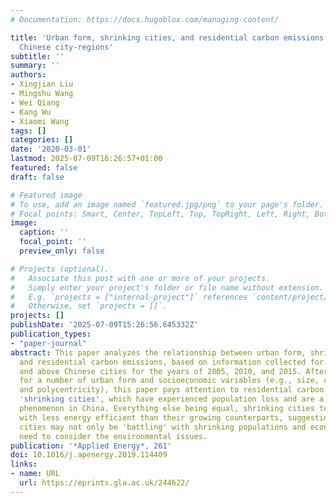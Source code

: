 ```yaml
---
# Documentation: https://docs.hugoblox.com/managing-content/

title: 'Urban form, shrinking cities, and residential carbon emissions: evidence from
  Chinese city-regions'
subtitle: ''
summary: ''
authors:
- Xingjian Liu
- Mingshu Wang
- Wei Qiang
- Kang Wu
- Xiaomi Wang
tags: []
categories: []
date: '2020-03-01'
lastmod: 2025-07-09T16:26:57+01:00
featured: false
draft: false

# Featured image
# To use, add an image named `featured.jpg/png` to your page's folder.
# Focal points: Smart, Center, TopLeft, Top, TopRight, Left, Right, BottomLeft, Bottom, BottomRight.
image:
  caption: ''
  focal_point: ''
  preview_only: false

# Projects (optional).
#   Associate this post with one or more of your projects.
#   Simply enter your project's folder or file name without extension.
#   E.g. `projects = ["internal-project"]` references `content/project/deep-learning/index.md`.
#   Otherwise, set `projects = []`.
projects: []
publishDate: '2025-07-09T15:26:56.645332Z'
publication_types:
- "paper-journal"
abstract: This paper analyzes the relationship between urban form, shrinking cities,
  and residential carbon emissions, based on information collected for prefectural-level
  and above Chinese cities for the years of 2005, 2010, and 2015. After controlling
  for a number of urban form and socioeconomic variables (e.g., size, compactness,
  and polycentricity), this paper pays attention to residential carbon emissions in
  'shrinking cities', which have experienced population loss and are a recent urban
  phenomenon in China. Everything else being equal, shrinking cities tend to be associated
  with less energy efficient than their growing counterparts, suggesting that these
  cities may not only be 'battling' with shrinking populations and economies but also
  need to consider the environmental issues.
publication: '*Applied Energy*, 261'
doi: 10.1016/j.apenergy.2019.114409
links:
- name: URL
  url: https://eprints.gla.ac.uk/244622/
---
```

